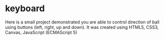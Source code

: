 # keyboard
Here is a small project demonstrated you are able to control direction of ball using buttons (left, right, up and down). It was created using HTML5, CSS3, Canvas, JavaScript (ECMAScript 5) 
